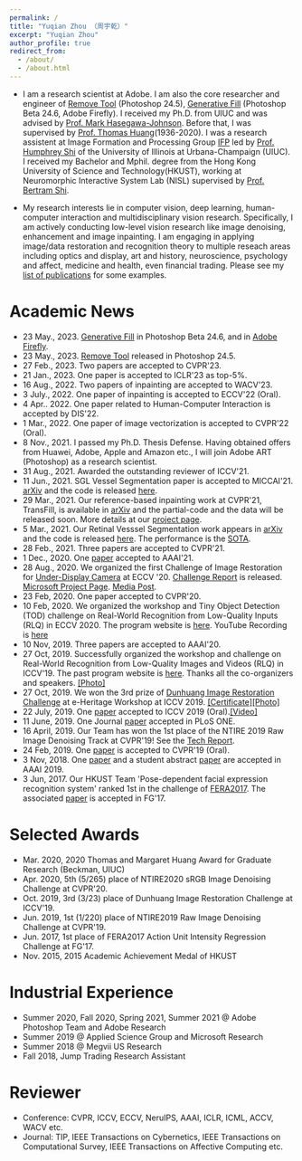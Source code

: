 ```yaml
---
permalink: /
title: "Yuqian Zhou （周宇乾）"
excerpt: "Yuqian Zhou"
author_profile: true
redirect_from: 
  - /about/
  - /about.html
---
```



* I am a research scientist at Adobe. I am also the core researcher and engineer of [Remove Tool](https://helpx.adobe.com/photoshop/using/whats-new/2023-3.html) (Photoshop 24.5), [Generative Fill](https://blog.adobe.com/en/publish/2023/05/23/future-of-photoshop-powered-by-adobe-firefly) (Photoshop Beta 24.6, Adobe Firefly). I received my Ph.D. from UIUC and was advised by [Prof. Mark Hasegawa-Johnson](https://ece.illinois.edu/about/directory/faculty/jhasegaw). Before that, I was supervised by [Prof. Thomas Huang](https://scholar.google.com/citations?user=rGF6-WkAAAAJ&hl=en&oi=ao)(1936-2020). I was a research assistent at Image Formation and Processing Group [IFP](http://ifp-uiuc.github.io/) led by [Prof. Humphrey Shi](https://www.humphreyshi.com/) of the University of Illinois at Urbana-Champaign (UIUC). I received my Bachelor and Mphil. degree from the Hong Kong University of Science and Technology(HKUST), working at Neuromorphic Interactive System Lab (NISL) supervised by [Prof. Bertram Shi](http://www.ee.ust.hk/~eebert/). 

* My research interests lie in computer vision, deep learning, human-computer interaction and multidisciplinary vision research. Specifically, I am actively conducting low-level vision research like image denoising, enhancement and image inpainting. I am engaging in applying image/data restoration and recognition theory to multiple reseach areas including optics and display, art and history, neuroscience, psychology and affect, medicine and health, even financial trading. Please see my [list of publications](https://yzhouas.github.io/publications/) for some examples.


# Academic News
* 23 May., 2023. [Generative Fill](https://blog.adobe.com/en/publish/2023/05/23/future-of-photoshop-powered-by-adobe-firefly) in Photoshop Beta 24.6, and in [Adobe Firefly](https://firefly.adobe.com/). 
* 23 May., 2023. [Remove Tool](https://helpx.adobe.com/photoshop/using/whats-new/2023-3.html) released in Photoshop 24.5. 
* 27 Feb., 2023. Two papers are accepted to CVPR'23.
* 21 Jan., 2023. One paper is accepted to ICLR'23 as top-5%.
* 16 Aug., 2022. Two papers of inpainting are accepted to WACV'23.
* 3 July., 2022. One paper of inpainting is accepted to ECCV'22 (Oral).
* 4 Apr.. 2022. One paper related to Human-Computer Interaction is accepted by DIS'22. 
* 1 Mar., 2022. One paper of image vectorization is accepted to CVPR'22 (Oral).
* 8 Nov., 2021. I passed my Ph.D. Thesis Defense. Having obtained offers from Huawei, Adobe, Apple and Amazon etc., I will join Adobe ART (Photoshop) as a research scientist.
* 31 Aug., 2021. Awarded the outstanding reviewer of ICCV'21.
* 11 Jun., 2021. SGL Vessel Segmentation paper is accepted to MICCAI'21. [arXiv](https://arxiv.org/abs/2103.03451) and the code is released [here](https://github.com/SHI-Labs/SGL-Retinal-Vessel-Segmentation).
* 29 Mar., 2021. Our reference-based inpainting work at CVPR'21, TransFill, is available in [arXiv](https://arxiv.org/abs/2103.15982) and the partial-code and the data will be released soon. More details at our [project page](https://yzhouas.github.io/projects/TransFill/index.html).
* 5 Mar., 2021. Our Retinal Vesssel Segmentation work appears in [arXiv](https://arxiv.org/abs/2103.03451) and the code is released [here](https://github.com/SHI-Labs/SGL-Retinal-Vessel-Segmentation). The performance is the [SOTA](https://paperswithcode.com/paper/study-group-learning-improving-retinal-vessel#code).
* 28 Feb., 2021. Three papers are accepted to CVPR'21.
* 1 Dec., 2020. One [paper](https://arxiv.org/abs/2009.06613) accepted to AAAI'21.
* 28 Aug., 2020. We organized the first Challenge of Image Restoration for [Under-Display Camera](https://yzhouas.github.io/projects/UDC/udc.html) at ECCV '20. [Challenge Report](https://arxiv.org/abs/2008.07742) is released. [Microsoft Project Page](https://www.microsoft.com/applied-sciences/projects/camera-in-display). [Media Post](https://sparrowsnews.com/2020/07/19/microsoft-ai-repair-in-display-camera/).
* 23 Feb, 2020. One paper accepted to CVPR'20.
* 10 Feb, 2020. We organized the workshop and Tiny Object Detection (TOD) challenge on Real-World Recognition from Low-Quality Inputs (RLQ) in ECCV 2020. The program website is [here](https://rlq-tod.github.io/index.html). YouTube Recording is [here](https://www.youtube.com/playlist?list=PLPtQK8rJZ9HzU0ao9-Zdy-vmCc_Rw-9U8)
* 10 Nov, 2019. Three papers are accepted to AAAI'20. 
* 27 Oct, 2019. Successfully organized the workshop and challenge on Real-World Recognition from Low-Quality Images and Videos (RLQ) in ICCV'19. The past program website is [here](https://yuqian2.wixsite.com/forlq). Thanks all the co-organizers and speakers. [[Photo]]()
* 27 Oct, 2019. We won the 3rd prize of [Dunhuang Image Restoration Challenge](https://evalai.cloudcv.org/web/challenges/challenge-page/402/leaderboard) at e-Heritage Workshop at ICCV 2019. [[Certificate]]()[[Photo]]()
* 22 July, 2019. One [paper](https://arxiv.org/abs/1811.10144) accepted to ICCV 2019 (Oral).[[Video]](https://conftube.com/video/xzygVl7ZncQ?tocitem=132)
* 11 June, 2019. One Journal [paper](https://journals.plos.org/plosone/article?id=10.1371/journal.pone.0218942) accepted in PLoS ONE.
* 16 April, 2019. Our Team has won the 1st place of the NTIRE 2019 Raw Image Denoising Track at CVPR'19! See the [Tech Report](https://arxiv.org/abs/1904.12945).
* 24 Feb, 2019. One [paper](https://arxiv.org/abs/1901.00680) is accepted to CVPR'19 (Oral).
* 3 Nov, 2018. One [paper](https://arxiv.org/abs/1804.05275) and a student abstract [paper](https://www.aaai.org/Papers/AAAI/2019/SA-ZhouY.332.pdf) are accepted in AAAI 2019.
* 3 Jun, 2017. Our HKUST Team 'Pose-dependent facial expression recognition system' ranked 1st in the challenge of [FERA2017](https://arxiv.org/abs/1702.04174). The associated [paper](https://ieeexplore.ieee.org/abstract/document/7961835) is accepted in FG'17.

# Selected Awards
* Mar. 2020, 2020 Thomas and Margaret Huang Award for Graduate Research (Beckman, UIUC)
* Apr. 2020, 5th (5/265) place of NTIRE2020 sRGB Image Denoising Challenge at CVPR'20. 
* Oct. 2019, 3rd (3/23) place of Dunhuang Image Restoration Challenge at ICCV'19. 
* Jun. 2019, 1st (1/220) place of NTIRE2019 Raw Image Denoising Challenge at CVPR'19. 
* Jun. 2017, 1st place of FERA2017 Action Unit Intensity Regression Challenge at FG'17.
* Nov. 2015, 2015 Academic Achievement Medal of HKUST

# Industrial Experience
* Summer 2020, Fall 2020, Spring 2021, Summer 2021 @ Adobe Photoshop Team and Adobe Research
* Summer 2019 @ Applied Science Group and Microsoft Research
* Summer 2018 @ Megvii US Research
* Fall 2018, Jump Trading Research Assistant


# Reviewer
* Conference: CVPR, ICCV, ECCV, NeruIPS, AAAI, ICLR, ICML, ACCV, WACV etc.
* Journal: TIP, IEEE Transactions on Cybernetics, IEEE Transactions on Computational Survey, IEEE Transactions on Affective Computing etc.

